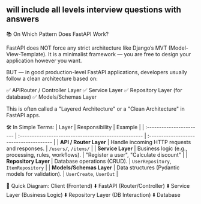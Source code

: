 ## will include all levels interview questions with answers ##

📚 On Which Pattern Does FastAPI Work?

FastAPI does NOT force any strict architecture like Django’s MVT (Model-View-Template).
It is a minimalist framework — you are free to design your application however you want.

BUT —
in good production-level FastAPI applications, developers usually follow a clean architecture based on:

✅ APIRouter / Controller Layer
✅ Service Layer
✅ Repository Layer (for database)
✅ Models/Schemas Layer

This is often called a "Layered Architecture" or a "Clean Architecture" in FastAPI apps.

🛠 In Simple Terms:
| Layer                    | Responsibility                                       | Example                                 |
| :----------------------- | :--------------------------------------------------- | :-------------------------------------- |
| **API / Router Layer**   | Handle incoming HTTP requests and responses.         | `/users/`, `/items/`                    |
| **Service Layer**        | Business logic (e.g., processing, rules, workflows). | "Register a user", "Calculate discount" |
| **Repository Layer**     | Database operations (CRUD).                          | `UserRepository`, `ItemRepository`      |
| **Models/Schemas Layer** | Data structures (Pydantic models for validation).    | `UserCreate`, `UserOut`                 |

🧩 Quick Diagram:
Client (Frontend) 
    ⬇️ 
FastAPI (Router/Controller) 
    ⬇️ 
Service Layer (Business Logic)
    ⬇️ 
Repository Layer (DB Interaction)
    ⬇️ 
Database



